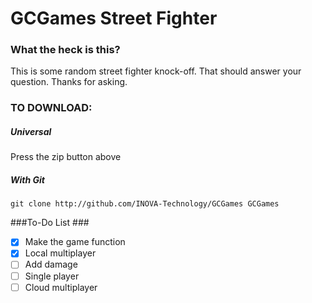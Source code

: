 GCGames Street Fighter
=======

### What the heck is this? ###
This is some random street fighter knock-off. That should answer your question. Thanks for asking.

### TO DOWNLOAD: ###
##### Universal #####
Press the zip button above

##### With Git #####
    
    git clone http://github.com/INOVA-Technology/GCGames GCGames

###To-Do List ###
- [x] Make the game function
- [x] Local multiplayer
- [ ] Add damage
- [ ] Single player
- [ ] Cloud multiplayer
